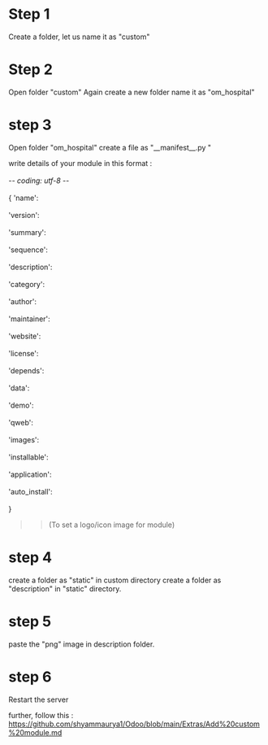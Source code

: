 <H1> Step 1 </H1>
Create a folder, let us name it as "custom"

<h1> Step 2 </h1>
Open folder "custom"
Again create a new folder name it as "om_hospital"

<h1> step 3 </h1>
Open folder "om_hospital"
create a file as "__manifest__.py "

write details of your module in this format : 
<br></br>
 -*- coding: utf-8 -*-
 <br></br>
{
    'name': <br></br>
    'version': <br></br>
    'summary': <br></br>
    'sequence': <br></br>
    'description': <br></br>
    'category': <br></br> 
    'author': <br></br>
    'maintainer': <br></br>
    'website': <br></br>
    'license': <br></br>
    'depends': <br></br>
    'data': <br></br>
    'demo': <br></br>
    'qweb': <br></br>
    'images': <br></br>
    'installable': <br></br>
    'application': <br></br>
    'auto_install': <br></br>
}


>>(To set a logo/icon image for module)
<h1> step 4 </h1>
create a folder as "static" in custom directory
create a folder as "description" in "static" directory.

<h1> step 5 </h1>
paste the "png" image in description folder.

<h1> step 6 </h1>
Restart the server

further, follow this  : https://github.com/shyammaurya1/Odoo/blob/main/Extras/Add%20custom%20module.md







